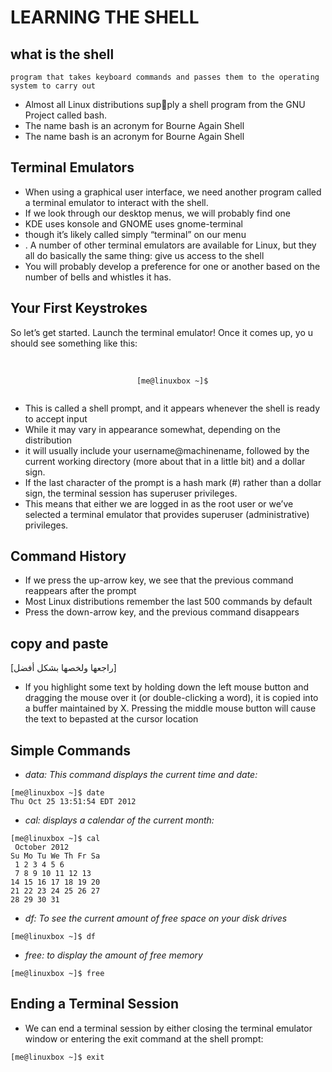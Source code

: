 # LEARNING THE SHELL

## what is the shell

`program that takes keyboard commands and passes them to the operating system to carry out`

- Almost all Linux distributions supply a shell program from the GNU Project called bash.
- The name bash is an acronym for Bourne Again Shell
- The name bash is an acronym for Bourne Again Shell

## Terminal Emulators

- When using a graphical user interface, we need another program called
  a terminal emulator to interact with the shell.
- If we look through our desktop menus, we will probably find one
- KDE uses konsole and GNOME uses
  gnome-terminal
- though it’s likely called simply “terminal” on our menu
- . A
  number of other terminal emulators are available for Linux, but they all do
  basically the same thing: give us access to the shell
- You will probably develop
  a preference for one or another based on the number of bells and whistles
  it has.

## Your First Keystrokes

So let’s get started. Launch the terminal emulator! Once it comes up, yo u
should see something like this: <br><br>

<p align = "center">
  <code>
  [me@linuxbox ~]$
  </code>
</p>

- This is called a shell prompt, and it appears whenever the shell is ready to accept input
- While it may vary in appearance somewhat, depending on the distribution
- it will usually include your username@machinename, followed by the current working directory (more about that in a little bit) and a dollar sign.
- If the last character of the prompt is a hash mark (#) rather than a dollar sign, the terminal session has superuser privileges.
- This means that either we are logged in as the root user or we’ve selected a terminal emulator that provides superuser (administrative) privileges.

## Command History

- If we press the up-arrow key, we see that the previous command reappears after the prompt
- Most Linux distributions remember the last 500 commands by default
- Press the down-arrow key, and the previous command disappears

## copy and paste

[راجعها ولخصها بشكل أفضل]

- If you highlight some text by holding down the left mouse button and dragging the mouse over it (or double-clicking a word), it is copied into a buffer maintained by X. Pressing the middle mouse button will cause the text to bepasted at the cursor location

## Simple Commands

- _data: This command displays the current time and date:_

```shell
[me@linuxbox ~]$ date
Thu Oct 25 13:51:54 EDT 2012
```

- _cal: displays a calendar of the current month:_

```shell
[me@linuxbox ~]$ cal
 October 2012
Su Mo Tu We Th Fr Sa
 1 2 3 4 5 6
 7 8 9 10 11 12 13
14 15 16 17 18 19 20
21 22 23 24 25 26 27
28 29 30 31
```

- _df: To see the current amount of free space on your disk drives_

```shell
[me@linuxbox ~]$ df
```

- _free: to display the amount of free memory_

```shell
[me@linuxbox ~]$ free
```

## Ending a Terminal Session

- We can end a terminal session by either closing the terminal emulator window or entering the exit command at the shell prompt:

```shell
[me@linuxbox ~]$ exit
```
